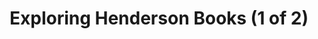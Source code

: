 ---
title: "Exploring Henderson Books (1 of 2)"
layout: picture
picture: "/assets/camera-roll/2018/2018-02-01-exploring-henderson-books-1/20180201_212401530_iOS.jpg"
thumbnail: "/assets/camera-roll/2018/2018-02-01-exploring-henderson-books-1/20180201_212401530_iOS-thumbnail.jpg"
tags:
  - photograph
  - bookshop
  - Henderson Books
  - Bellingham
---